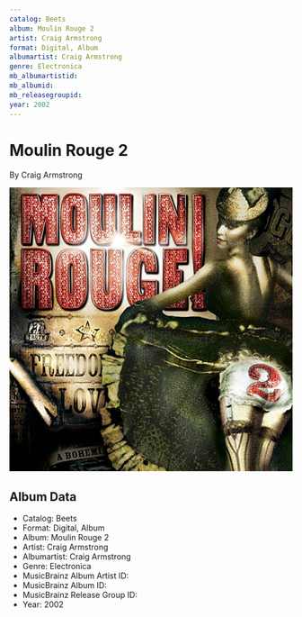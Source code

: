 ```yaml
---
catalog: Beets
album: Moulin Rouge 2
artist: Craig Armstrong
format: Digital, Album
albumartist: Craig Armstrong
genre: Electronica
mb_albumartistid: 
mb_albumid: 
mb_releasegroupid: 
year: 2002
---
```


# Moulin Rouge 2

By Craig Armstrong

![](../../assets/beetscovers/Craig_Armstrong-Moulin_Rouge_2.jpg)

## Album Data

- Catalog: Beets
- Format: Digital, Album
- Album: Moulin Rouge 2
- Artist: Craig Armstrong
- Albumartist: Craig Armstrong
- Genre: Electronica
- MusicBrainz Album Artist ID: 
- MusicBrainz Album ID: 
- MusicBrainz Release Group ID: 
- Year: 2002


